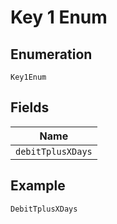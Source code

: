
# Key 1 Enum

## Enumeration

`Key1Enum`

## Fields

| Name |
|  --- |
| `debitTplusXDays` |

## Example

```
DebitTplusXDays
```

